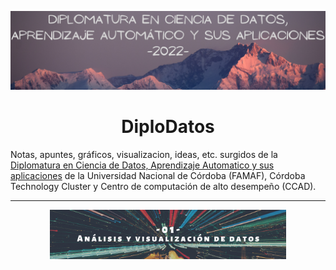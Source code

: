 
<p align="center">
  <img src="https://github.com/nicoambrosis/DiploDatos/blob/main/Banner%20Diplodatos.png">
</p>
<h1 align='center'> DiploDatos </h1>


Notas, apuntes, gráficos, visualizacion, ideas, etc. surgidos de la [Diplomatura en Ciencia de Datos, Aprendizaje Automatico y sus aplicaciones](https://diplodatos.famaf.unc.edu.ar/) de la Universidad Nacional de Córdoba (FAMAF), Córdoba Technology Cluster y Centro de computación de alto desempeño (CCAD).

---
<p align="center">
  <a href="https://github.com/nicoambrosis/Analisis-y-Visualizacion-de-datos" target="_blank" rel="noreferrer">
  <img width="75%" src="https://github.com/nicoambrosis/Analisis-y-Visualizacion-de-datos/blob/main/Banner.png">
</p>




